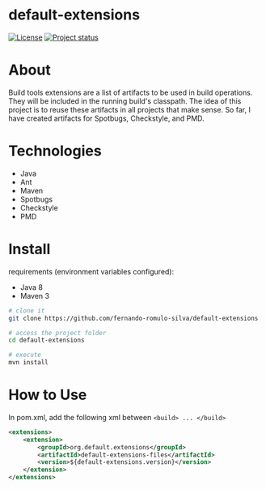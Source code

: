 # default-extensions

[![License](https://img.shields.io/badge/License-Apache%202.0-blue.svg)](https://opensource.org/licenses/Apache-2.0)
[![Project status](https://img.shields.io/badge/Project%20status-Maintenance-orange.svg)](https://img.shields.io/badge/Project%20status-Maintenance-orange.svg)

# About

Build tools extensions are a list of artifacts to be used in build operations.
They will be included in the running build's classpath. 
The idea of this project is to reuse these artifacts in all projects that make sense. 
So far, I have created artifacts for Spotbugs, Checkstyle, and PMD.

# Technologies 

- Java
- Ant
- Maven
- Spotbugs
- Checkstyle
- PMD

# Install

requirements (environment variables configured): 
 - Java 8
 - Maven 3
 
```bash
# clone it
git clone https://github.com/fernando-romulo-silva/default-extensions

# access the project folder
cd default-extensions

# execute
mvn install
```

# How to Use

In pom.xml, add the following xml between `<build> ... </build>`

```xml
<extensions>
	<extension>
		<groupId>org.default.extensions</groupId>
		<artifactId>default-extensions-files</artifactId>
		<version>${default-extensions.version}</version>
	</extension>
</extensions>
```
